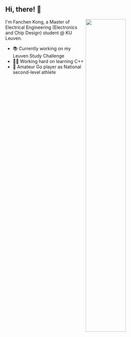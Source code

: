## Hi, there! :wave: 

<img align="right" width="50%" src="https://github-readme-stats.vercel.app/api?username=Fanchen-Kong&show_icons=true&theme=dark">

I'm Fanchen Kong, a Master of Electrical Engineering (Electronics and Chip Design) student @ KU Leuven.

- 📚 Currently working on my Leuven Study Challenge
- 👨‍💻 Working hard on learning C++
- 🐶 Amateur Go player as National second-level athlete

